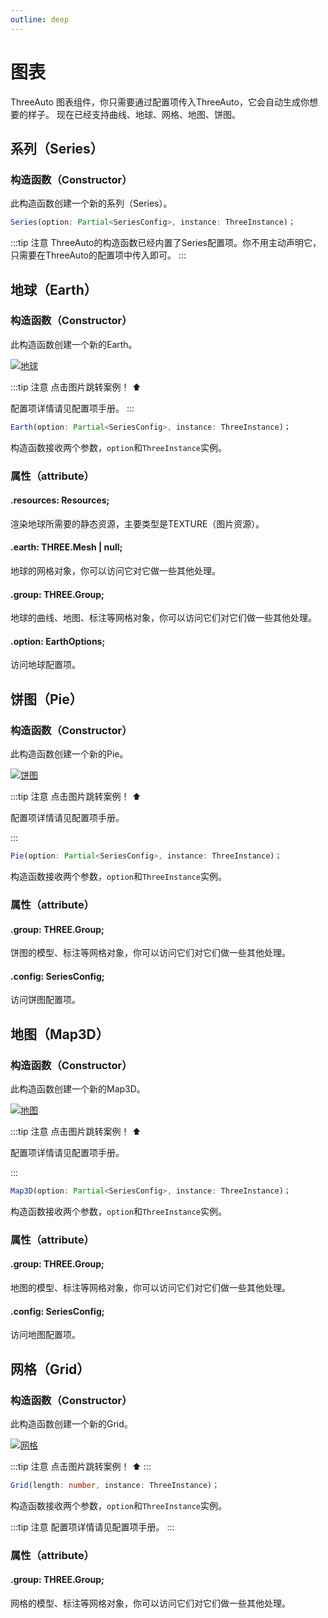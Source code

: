 ```yaml
---
outline: deep
---
```

# 图表

ThreeAuto 图表组件，你只需要通过配置项传入ThreeAuto，它会自动生成你想要的样子。
现在已经支持曲线、地球、网格、地图、饼图。

## 系列（Series）
### 构造函数（Constructor）
此构造函数创建一个新的系列（Series）。

```typescript
Series(option: Partial<SeriesConfig>, instance: ThreeInstance)；
```
:::tip 注意
ThreeAuto的构造函数已经内置了Series配置项。你不用主动声明它，只需要在ThreeAuto的配置项中传入即可。
:::

## 地球（Earth）

### 构造函数（Constructor）
此构造函数创建一个新的Earth。

[![地球](https://img.picgo.net/2024/11/01/379655344-7aedc460-7e95-44a2-a954-a0fa6a9555d6e0b291fee4c42a4c.gif)](https://github.com/flowers-10/three-auto/blob/main/packages/examples/src/earth.ts)

:::tip 注意
点击图片跳转案例！ ⬆️

配置项详情请见配置项手册。
:::

```typescript
Earth(option: Partial<SeriesConfig>, instance: ThreeInstance)；
```
构造函数接收两个参数，`option`和`ThreeInstance`实例。


### 属性（attribute）

####  .resources: Resources;
渲染地球所需要的静态资源，主要类型是TEXTURE（图片资源）。
####  .earth: THREE.Mesh | null;
地球的网格对象，你可以访问它对它做一些其他处理。
####  .group: THREE.Group;
地球的曲线、地图、标注等网格对象，你可以访问它们对它们做一些其他处理。
####  .option: EarthOptions;
访问地球配置项。


## 饼图（Pie）

### 构造函数（Constructor）
此构造函数创建一个新的Pie。

[![饼图](https://img.picgo.net/2024/11/01/372012510-cf097a5f-8f7e-4861-8152-0e18bb88d03995837a94f48e408e.gif)](https://github.com/flowers-10/three-auto/blob/main/packages/examples/src/pie.ts)

:::tip 注意
点击图片跳转案例！ ⬆️

配置项详情请见配置项手册。

:::

```typescript
Pie(option: Partial<SeriesConfig>, instance: ThreeInstance)；
```
构造函数接收两个参数，`option`和`ThreeInstance`实例。

### 属性（attribute）

#### .group: THREE.Group;
饼图的模型、标注等网格对象，你可以访问它们对它们做一些其他处理。
#### .config: SeriesConfig;
访问饼图配置项。

## 地图（Map3D）

### 构造函数（Constructor）
此构造函数创建一个新的Map3D。

[![地图](https://img.picgo.net/2024/11/01/tutieshi_640x409_8s6694fd00449ce88b.gif)](https://github.com/flowers-10/three-auto/blob/main/packages/examples/src/pie.ts)

:::tip 注意
点击图片跳转案例！ ⬆️

配置项详情请见配置项手册。

:::

```typescript
Map3D(option: Partial<SeriesConfig>, instance: ThreeInstance)；
```
构造函数接收两个参数，`option`和`ThreeInstance`实例。


### 属性（attribute）

#### .group: THREE.Group;
地图的模型、标注等网格对象，你可以访问它们对它们做一些其他处理。
#### .config: SeriesConfig;
访问地图配置项。

## 网格（Grid）

### 构造函数（Constructor）
此构造函数创建一个新的Grid。

[![网格](https://img.picgo.net/2024/11/01/379655119-12715265-cc6b-4349-9d2b-29d9009fd8401964a9cfe904a504.gif)](https://github.com/flowers-10/three-auto/blob/main/packages/examples/src/grid.ts)

:::tip 注意
点击图片跳转案例！ ⬆️
:::


```typescript
Grid(length: number, instance: ThreeInstance)；
```
构造函数接收两个参数，`option`和`ThreeInstance`实例。

:::tip 注意
配置项详情请见配置项手册。
:::

### 属性（attribute）

#### .group: THREE.Group;
网格的模型、标注等网格对象，你可以访问它们对它们做一些其他处理。




